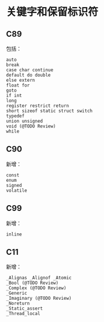 # 关键字和保留标识符 

## C89

包括：

```
auto
break
case char continue
default do double
else extern
float for
goto
if int
long
register restrict return
short sizeof static struct switch
typedef
union unsigned
void (@TODO Review)
while
```

## C90

新增：

```
const
enum
signed
volatile
```

## C99

新增：

```
inline
```

## C11

新增：

```
_Alignas _Alignof _Atomic
_Bool (@TODO Review)
_Complex (@TODO Review)
_Generic
_Imaginary (@TODO Review)
_Noreturn
_Static_assert
_Thread_local
```